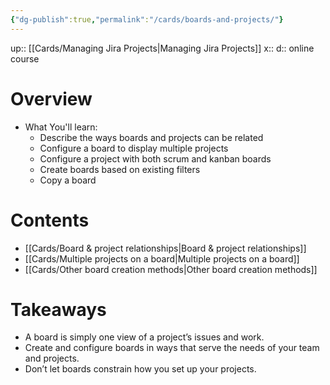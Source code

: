 ```yaml
---
{"dg-publish":true,"permalink":"/cards/boards-and-projects/"}
---
```


up:: [[Cards/Managing Jira Projects\|Managing Jira Projects]] 
x:: 
d:: online course 

# Overview

- What You'll learn: 
	- Describe the ways boards and projects can be related
	- Configure a board to display multiple projects
	- Configure a project with both scrum and kanban boards
	- Create boards based on existing filters
	- Copy a board

# Contents 

- [[Cards/Board & project relationships\|Board & project relationships]]
- [[Cards/Multiple projects on a board\|Multiple projects on a board]]
- [[Cards/Other board creation methods\|Other board creation methods]]

# Takeaways

-   A board is simply one view of a project’s issues and work.
-   Create and configure boards in ways that serve the needs of your team and projects.
-   Don’t let boards constrain how you set up your projects.
